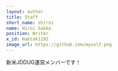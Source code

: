 ```yaml
---
layout: author
title: Staff
short_name: shiroi
name: Hiroi Sakka
position: Writer
x_id: Haktak1192
image_url: https://github.com/myself.png
---
```


新米JDDUG運営メンバーです！ 
